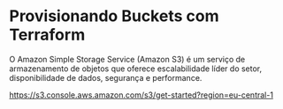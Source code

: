 # Provisionando Buckets com Terraform

O Amazon Simple Storage Service (Amazon S3) é um serviço de armazenamento de objetos que oferece escalabilidade líder do setor, disponibilidade de dados, segurança e performance.

https://s3.console.aws.amazon.com/s3/get-started?region=eu-central-1

